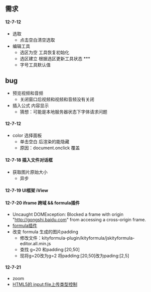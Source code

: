 ## 需求
#### 12-7-12
- 选取
  + 点击空白清空选取
- 编辑工具
  + 选区为空 工具恢复初始化
  + 选区建立 根据选区更新工具状态 ***
  + 字号工具默认值

## bug
- 预览视频和音频
  + 关闭窗口后视频和视频和音频没有关闭
- 插入公式 内容显示
  + 猜想：可能是本地服务器状态下字体请求问题

#### 12-7-12
- color 选择面板
  + 单击空白 后渲染的能隐藏
  + 原因：document.onclick 覆盖

#### 12-7-18 插入文件对话框
- 获取图片原始大小
  + 异步

#### 12-7-19 UI框架 iView
#### 12-7-20 iframe 跨域 && formula插件
- Uncaught DOMException: Blocked a frame with origin "http://gongshi.baidu.com" from accessing a cross-origin frame.
- [formula插件](http://gongshi.baidu.com/ed.html)
- 改变 formula 生成的图片padding
  + 修改文件：kityformula-plugin/kityformula/jskityformula-editor.all.min.js
  + 查找 g=20 和padding:[20,50]
  + 现将g=20改为g=2 将padding:[20,50]改为pading:[2,5]

#### 12-7-21
- zoom
- [HTML5的 input:file上传类型控制](http://www.haorooms.com/post/input_file_leixing)

